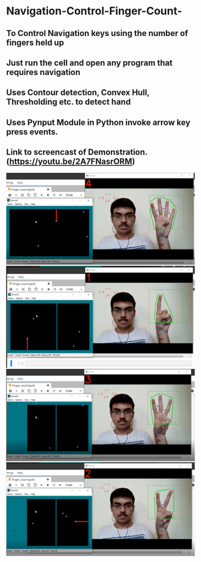 # Navigation-Control-Finger-Count-
## To Control Navigation keys using the number of fingers held up
## Just run the cell and open any program that requires navigation 
## Uses Contour detection, Convex Hull, Thresholding etc. to detect hand
## Uses Pynput Module in Python invoke arrow key press events.

## Link to screencast of Demonstration.  (https://youtu.be/2A7FNasrORM)
![alt text](https://github.com/omrawal/Images/blob/master/FC1.png?raw=true)
![alt text](https://github.com/omrawal/Images/blob/master/FC2.png?raw=true)
![alt text](https://github.com/omrawal/Images/blob/master/FC3.png?raw=true)
![alt text](https://github.com/omrawal/Images/blob/master/FC4.png?raw=true)
